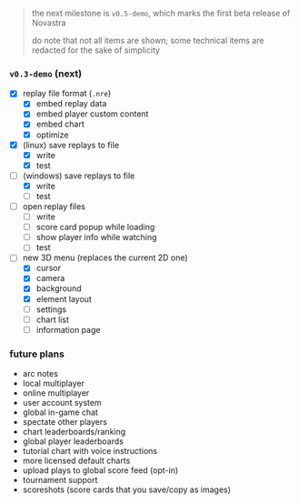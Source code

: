 > the next milestone is `v0.5-demo`, which marks the first beta release of Novastra
> 
> do note that not all items are shown;
> some technical items are redacted for the sake of simplicity

### `v0.3-demo` (next)
- [x] replay file format (`.nre`)
  - [x] embed replay data
  - [x] embed player custom content
  - [x] embed chart
  - [x] optimize
- [x] (linux) save replays to file
  - [x] write
  - [x] test
- [ ] (windows) save replays to file
  - [x] write
  - [ ] test
- [ ] open replay files
  - [ ] write
  - [ ] score card popup while loading
  - [ ] show player info while watching
  - [ ] test
- [ ] new 3D menu (replaces the current 2D one)
  - [x] cursor
  - [x] camera
  - [x] background
  - [x] element layout
  - [ ] settings
  - [ ] chart list
  - [ ] information page

### future plans
- arc notes
- local multiplayer
- online multiplayer
- user account system
- global in-game chat
- spectate other players
- chart leaderboards/ranking
- global player leaderboards
- tutorial chart with voice instructions
- more licensed default charts
- upload plays to global score feed (opt-in)
- tournament support
- scoreshots (score cards that you save/copy as images)
